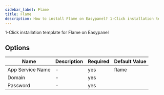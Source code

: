 ```yaml
---
sidebar_label: Flame
title: Flame
description: How to install Flame on Easypanel? 1-Click installation template for Flame on Easypanel
---
```

<!-- generated -->
1-Click installation template for Flame on Easypanel

## Options

Name | Description | Required | Default Value
-|-|-|-
App Service Name | - | yes | flame
Domain | - | yes | 
Password | - | yes | 
